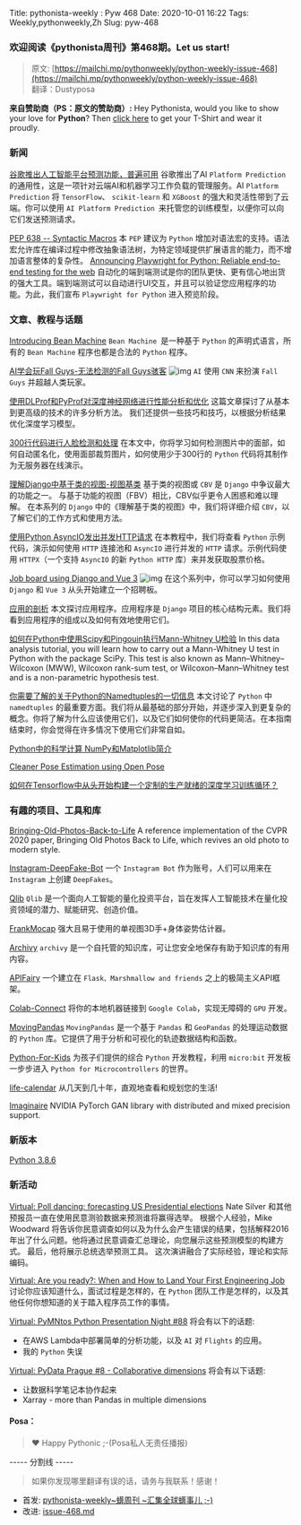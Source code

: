 Title: pythonista-weekly : Pyw 468
Date: 2020-10-01 16:22
Tags: Weekly,pythonweekly,Zh 
Slug: pyw-468

### 欢迎阅读《pythonista周刊》第468期。Let us start!


>原文: [https://mailchi.mp/pythonweekly/python-weekly-issue-468](https://mailchi.mp/pythonweekly/python-weekly-issue-468)  
>翻译：Dustyposa

**来自赞助商（PS：原文的赞助商）:**
Hey Pythonista, would you like to show your love for **Python**? Then [click here](https://www.amazon.com/dp/B07PDK7F56) to get your T-Shirt and wear it proudly.

### 新闻

[谷歌推出人工智能平台预测功能，普遍可用](https://venturebeat.com/2020/09/25/google-launches-ai-platform-prediction-in-general-availability/)
谷歌推出了AI  `Platform Prediction` 的通用性，这是一项针对云端AI和机器学习工作负载的管理服务。AI  `Platform Prediction` 将 `TensorFlow`、 `scikit-learn` 和 `XGBoost` 的强大和灵活性带到了云端。你可以使用 `AI Platform Prediction `来托管您的训练模型，以便你可以向它们发送预测请求。

[PEP 638 -- Syntactic Macros](https://www.python.org/dev/peps/pep-0638/)
本 `PEP` 建议为 `Python` 增加对语法宏的支持。语法宏允许库在编译过程中修改抽象语法树，为特定领域提供扩展语言的能力，而不增加语言整体的复杂性。
[Announcing Playwright for Python: Reliable end-to-end testing for the web](https://devblogs.microsoft.com/python/announcing-playwright-for-python-reliable-end-to-end-testing-for-the-web/)
自动化的端到端测试是你的团队更快、更有信心地出货的强大工具。端到端测试可以自动进行UI交互，并且可以验证您应用程序的功能。为此，我们宣布 `Playwright for Python` 进入预览阶段。

### 文章、教程与话题


[Introducing Bean Machine](https://ericlippert.com/2020/09/23/introducing-bean-machine/)
`Bean Machine `是一种基于 `Python` 的声明式语言，所有的 `Bean Machine` 程序也都是合法的 `Python` 程序。

[AI学会玩Fall Guys-无法检测的Fall Guys骇客](https://www.youtube.com/watch?v=GS_0ZKzrvk0) ![img](https://mcusercontent.com/e2e180baf855ac797ef407fc7/images/af76283a-6e65-436c-967a-900427cf6399.png)
`AI` 使用 `CNN` 来扮演 `Fall Guys` 并超越人类玩家。 

[使用DLProf和PyProf对深度神经网络进行性能分析和优化](https://developer.nvidia.com/blog/profiling-and-optimizing-deep-neural-networks-with-dlprof-and-pyprof/)
这篇文章探讨了从基本到更高级的技术的许多分析方法。 我们还提供一些技巧和技巧，以根据分析结果优化深度学习模型。

[300行代码进行人脸检测和处理](https://t.co/qha9ZF0r2H)
在本文中，你将学习如何检测图片中的面部，如何自动匿名化，使用面部裁剪图片，如何使用少于300行的 `Python` 代码将其制作为无服务器在线演示。

[理解Django中基于类的视图-视图基类](https://www.brennantymrak.com/articles/comprehending-class-based-views-view-base-class.html)
基于类的视图或 `CBV` 是 `Django` 中争议最大的功能之一。 与基于功能的视图（FBV）相比，CBV似乎更令人困惑和难以理解。 在本系列的 `Django` 中的《理解基于类的视图》中，我们将详细介绍 `CBV`，以了解它们的工作方式和使用方法。

[使用Python AsyncIO发出并发HTTP请求](https://www.laac.dev/blog/concurrent-http-requests-python-asyncio/)
在本教程中，我们将查看 `Python` 示例代码，演示如何使用 `HTTP` 连接池和 `AsyncIO` 进行并发的 `HTTP` 请求。示例代码使用 `HTTPX`（一个支持 `AsyncIO` 的新 `Python HTTP` 库）来并发获取股票价格。

[Job board using Django and Vue 3](https://www.youtube.com/playlist?list=PLpyspNLjzwBkV1Lo2CSKLFtzG3PUNTG8q) ![img](https://mcusercontent.com/e2e180baf855ac797ef407fc7/images/af76283a-6e65-436c-967a-900427cf6399.png)
在这个系列中，你可以学习如何使用 `Django` 和 `Vue 3` 从头开始建立一个招聘板。

[应用的剖析](https://www.mattlayman.com/understand-django/anatomy-of-an-application/)
本文探讨应用程序。应用程序是 `Django` 项目的核心结构元素。我们将看到应用程序的组成以及如何有效地使用它们。

[如何在Python中使用Scipy和Pingouin执行Mann-Whitney U检验](https://www.marsja.se/how-to-perform-mann-whitney-u-test-in-python-with-scipy-and-pingouin/)
In this data analysis tutorial, you will learn how to carry out a Mann-Whitney U test in Python with the package SciPy. This test is also known as Mann–Whitney–Wilcoxon (MWW), Wilcoxon rank-sum test, or Wilcoxon–Mann–Whitney test and is a non-parametric hypothesis test.

[你需要了解的关于Python的Namedtuples的一切信息](https://miguendes.me/everything-you-need-to-know-about-pythons-namedtuples-ckfim70u102jbots197jn0zmh)
本文讨论了 `Python` 中 `namedtuples` 的最重要方面。我们将从最基础的部分开始，并逐步深入到更复杂的概念。你将了解为什么应该使用它们，以及它们如何使你的代码更简洁。在本指南结束时，你会觉得在许多情况下使用它们非常自如。

[Python中的科学计算 NumPy和Matplotlib简介](https://sebastianraschka.com/blog/2020/numpy-intro.html)

[Cleaner Pose Estimation using Open Pose](https://t.co/TGQF7OTwvp) 

[如何在Tensorflow中从头开始构建一个定制的生产就绪的深度学习训练循环？](https://theaisummer.com/tensorflow-training-loop/)

### 有趣的项目、工具和库


[Bringing-Old-Photos-Back-to-Life](https://github.com/microsoft/Bringing-Old-Photos-Back-to-Life)
A reference implementation of the CVPR 2020 paper, Bringing Old Photos Back to Life, which revives an old photo to modern style.

[Instagram-DeepFake-Bot](https://github.com/dome272/Instagram-DeepFake-Bot)
一个 `Instagram Bot` 作为账号，人们可以用来在 `Instagram` 上创建 `DeepFakes`。

[Qlib](https://github.com/microsoft/qlib) 
`Qlib` 是一个面向人工智能的量化投资平台，旨在发挥人工智能技术在量化投资领域的潜力、赋能研究、创造价值。

[FrankMocap](https://github.com/facebookresearch/frankmocap)
强大且易于使用的单视图3D手+身体姿势估计器。

[Archivy](https://github.com/Uzay-G/archivy) 
`archivy` 是一个自托管的知识库，可让您安全地保存有助于知识库的有用内容。

[APIFairy](https://github.com/miguelgrinberg/APIFairy)
一个建立在 `Flask、Marshmallow and friends` 之上的极简主义API框架。

[Colab-Connect](https://github.com/aayush1205/Colab-Connect)
将你的本地机器链接到 `Google Colab`，实现无障碍的 `GPU` 开发。

[MovingPandas](https://anitagraser.github.io/movingpandas/) 
`MovingPandas` 是一个基于 `Pandas` 和 `GeoPandas` 的处理运动数据的 `Python` 库。它提供了用于分析和可视化的轨迹数据结构和函数。

[Python-For-Kids](https://github.com/mytechnotalent/Python-For-Kids)
为孩子们提供的综合 `Python` 开发教程，利用 `micro:bit` 开发板一步步进入 `Python for Microcontrollers` 的世界。

[life-calendar](https://github.com/Destaq/life-calendar)
从几天到几十年，直观地查看和规划您的生活!

[Imaginaire](https://github.com/NVlabs/imaginaire)
NVIDIA PyTorch GAN library with distributed and mixed precision support.

### 新版本

[Python 3.8.6](https://blog.python.org/2020/09/python-386-is-now-available.html)

### 新活动


[Virtual: Poll dancing: forecasting US Presidential elections](https://www.meetup.com/PyData-Boston-Cambridge/events/272845963/)
Nate Silver 和其他预报员一直在使用民意测验数据来预测谁将赢得选举。 根据个人经验，Mike Woodward 将告诉你民意调查如何以及为什么会产生错误的结果，包括解释2016年出了什么问题。他将通过民意调查汇总理论，向您展示这些预测模型的构建方式。 最后，他将展示总统选举预测工具。 这次演讲融合了实际经验，理论和实际编码。

[Virtual: Are you ready?: When and How to Land Your First Engineering Job](https://www.meetup.com/bostonpython/events/273595000/)
讨论你应该知道什么，面试过程是怎样的，在 `Python` 团队工作是怎样的，以及其他任何你想知道的关于踏入程序员工作的事情。

[Virtual: PyMNtos Python Presentation Night #88](https://www.meetup.com/PyMNtos-Twin-Cities-Python-User-Group/events/273568958/)
将会有以下的话题:
- 在AWS Lambda中部署简单的分析功能，以及 `AI` 对 `Flights` 的应用。
- 我的 `Python` 失误


[Virtual: PyData Prague #8 - Collaborative dimensions](https://www.meetup.com/PyData-Prague/events/273506477/)
将会有以下话题:

- 让数据科学笔记本协作起来
- Xarray - more than Pandas in multiple dimensions

#### Posa：

> ❤️ Happy Pythonic ;-(Posa私人无责任播报)  


----- 分割线 -----

> 如果你发现哪里翻译有误的话，请务与我联系！感谢！




- 首发: [pythonista-weekly~蠎周刊 ~汇集全球蠎事儿 ;-)](http://weekly.pychina.org/python-weekly/pyw-468.html)
- 改进: [issue-468.md](https://github.com/PyChina/weekly/blob/master/content/python-weekly/issue%23468.md)

